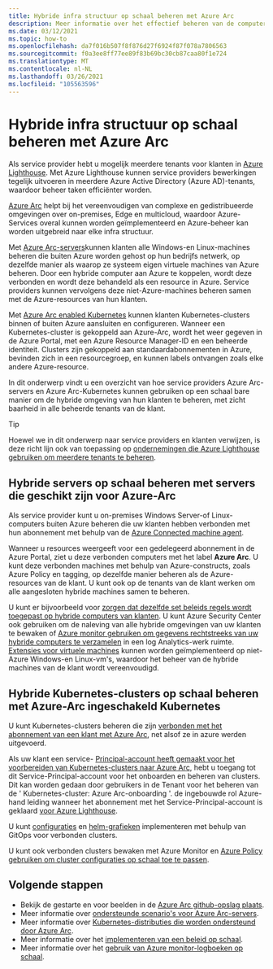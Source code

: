 ```yaml
---
title: Hybride infra structuur op schaal beheren met Azure Arc
description: Meer informatie over het effectief beheren van de computers en Kubernetes-clusters van uw klanten buiten Azure.
ms.date: 03/12/2021
ms.topic: how-to
ms.openlocfilehash: da7f016b507f8f876d27f6924f87f078a7806563
ms.sourcegitcommit: f0a3ee8ff77ee89f83b69bc30cb87caa80f1e724
ms.translationtype: MT
ms.contentlocale: nl-NL
ms.lasthandoff: 03/26/2021
ms.locfileid: "105563596"
---
```

# <a name="manage-hybrid-infrastructure-at-scale-with-azure-arc"></a>Hybride infra structuur op schaal beheren met Azure Arc

Als service provider hebt u mogelijk meerdere tenants voor klanten in [Azure Lighthouse](../overview.md). Met Azure Lighthouse kunnen service providers bewerkingen tegelijk uitvoeren in meerdere Azure Active Directory (Azure AD)-tenants, waardoor beheer taken efficiënter worden.

[Azure Arc](../../azure-arc/overview.md) helpt bij het vereenvoudigen van complexe en gedistribueerde omgevingen over on-premises, Edge en multicloud, waardoor Azure-Services overal kunnen worden geïmplementeerd en Azure-beheer kan worden uitgebreid naar elke infra structuur.

Met [Azure Arc-servers](../../azure-arc/servers/overview.md)kunnen klanten alle Windows-en Linux-machines beheren die buiten Azure worden gehost op hun bedrijfs netwerk, op dezelfde manier als waarop ze systeem eigen virtuele machines van Azure beheren. Door een hybride computer aan Azure te koppelen, wordt deze verbonden en wordt deze behandeld als een resource in Azure. Service providers kunnen vervolgens deze niet-Azure-machines beheren samen met de Azure-resources van hun klanten.

Met [Azure Arc enabled Kubernetes](../../azure-arc/kubernetes/overview.md) kunnen klanten Kubernetes-clusters binnen of buiten Azure aansluiten en configureren. Wanneer een Kubernetes-cluster is gekoppeld aan Azure-Arc, wordt het weer gegeven in de Azure Portal, met een Azure Resource Manager-ID en een beheerde identiteit. Clusters zijn gekoppeld aan standaardabonnementen in Azure, bevinden zich in een resourcegroep, en kunnen labels ontvangen zoals elke andere Azure-resource.

In dit onderwerp vindt u een overzicht van hoe service providers Azure Arc-servers en Azure Arc-Kubernetes kunnen gebruiken op een schaal bare manier om de hybride omgeving van hun klanten te beheren, met zicht baarheid in alle beheerde tenants van de klant.

> [!TIP]
> Hoewel we in dit onderwerp naar service providers en klanten verwijzen, is deze richt lijn ook van toepassing op [ondernemingen die Azure Lighthouse gebruiken om meerdere tenants te beheren](../concepts/enterprise.md).

## <a name="manage-hybrid-servers-at-scale-with-azure-arc-enabled-servers"></a>Hybride servers op schaal beheren met servers die geschikt zijn voor Azure-Arc

Als service provider kunt u on-premises Windows Server-of Linux-computers buiten Azure beheren die uw klanten hebben verbonden met hun abonnement met behulp van de [Azure Connected machine agent](../../azure-arc/servers/agent-overview.md).

Wanneer u resources weergeeft voor een gedelegeerd abonnement in de Azure Portal, ziet u deze verbonden computers met het label **Azure Arc**. U kunt deze verbonden machines met behulp van Azure-constructs, zoals Azure Policy en tagging, op dezelfde manier beheren als de Azure-resources van de klant. U kunt ook op de tenants van de klant werken om alle aangesloten hybride machines samen te beheren.

U kunt er bijvoorbeeld voor [zorgen dat dezelfde set beleids regels wordt toegepast op hybride computers van klanten](../../azure-arc/servers/learn/tutorial-assign-policy-portal.md). U kunt Azure Security Center ook gebruiken om de naleving van alle hybride omgevingen van uw klanten te bewaken of [Azure monitor gebruiken om gegevens rechtstreeks van uw hybride computers te verzamelen](../../azure-arc/servers/learn/tutorial-enable-vm-insights.md) in een log Analytics-werk ruimte. [Extensies voor virtuele machines](../../azure-arc/servers/manage-vm-extensions.md) kunnen worden geïmplementeerd op niet-Azure Windows-en Linux-vm's, waardoor het beheer van de hybride machines van de klant wordt vereenvoudigd.

## <a name="manage-hybrid-kubernetes-clusters-at-scale-with-azure-arc-enabled-kubernetes"></a>Hybride Kubernetes-clusters op schaal beheren met Azure-Arc ingeschakeld Kubernetes

U kunt Kubernetes-clusters beheren die zijn [verbonden met het abonnement van een klant met Azure Arc](../../azure-arc/kubernetes/quickstart-connect-cluster.md), net alsof ze in azure werden uitgevoerd.

Als uw klant een service- [Principal-account heeft gemaakt voor het voorbereiden van Kubernetes-clusters naar Azure Arc](../../azure-arc/kubernetes/create-onboarding-service-principal.md), hebt u toegang tot dit Service-Principal-account voor het onboarden en beheren van clusters. Dit kan worden gedaan door gebruikers in de Tenant voor het beheren van de ' Kubernetes-cluster: Azure Arc-onboarding '. de ingebouwde rol Azure-hand leiding wanneer het abonnement met het Service-Principal-account is geklaard [voor Azure Lighthouse](onboard-customer.md).

U kunt [configuraties](../../azure-arc/kubernetes/tutorial-use-gitops-connected-cluster.md) en [helm-grafieken](../../azure-arc/kubernetes/use-gitops-with-helm.md) implementeren met behulp van GitOps voor verbonden clusters.

U kunt ook verbonden clusters bewaken met Azure Monitor en [Azure Policy gebruiken om cluster configuraties op schaal toe te passen](../../azure-arc/kubernetes/use-azure-policy.md).

## <a name="next-steps"></a>Volgende stappen

- Bekijk de gestarte en voor beelden in de [Azure Arc github-opslag plaats](https://github.com/microsoft/azure_arc).
- Meer informatie over [ondersteunde scenario's voor Azure Arc-servers](../../azure-arc/servers/overview.md#supported-scenarios).
- Meer informatie over [Kubernetes-distributies die worden ondersteund door Azure Arc](../../azure-arc/kubernetes/overview.md#supported-kubernetes-distributions).
- Meer informatie over het [implementeren van een beleid op schaal](policy-at-scale.md).
- Meer informatie over het [gebruik van Azure monitor-logboeken op schaal](monitor-at-scale.md).